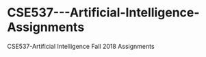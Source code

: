 # CSE537---Artificial-Intelligence-Assignments
CSE537-Artificial Intelligence Fall 2018 Assignments
